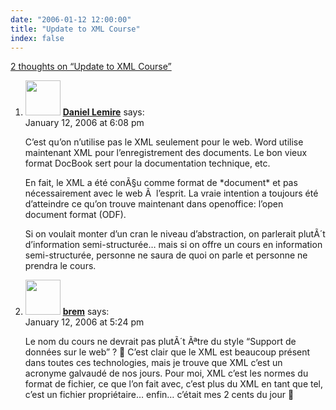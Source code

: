```yaml
---
date: "2006-01-12 12:00:00"
title: "Update to XML Course"
index: false
---
```


[2 thoughts on &ldquo;Update to XML Course&rdquo;](/lemire/blog/2006/01-12-update-to-xml-course)

<ol class="comment-list">
<li id="comment-3580" class="comment even thread-even depth-1">
<div class="comment-author vcard">
<img alt src="https://secure.gravatar.com/avatar/9c8641f1aebb6763ecf07d31107db2c6?s=56&#038;d=mm&#038;r=g" srcset="https://secure.gravatar.com/avatar/9c8641f1aebb6763ecf07d31107db2c6?s=112&#038;d=mm&#038;r=g 2x" class="avatar avatar-56 photo" height="56" width="56" decoding="async" /> <b class="fn"><a href="https://lemire.me/blog/" class="url" rel="ugc">Daniel Lemire</a></b> <span class="says">says:</span> </div>
<div class="comment-metadata"><time datetime="2006-01-12T18:08:14+00:00">January 12, 2006 at 6:08 pm</time></a> </div>
<div class="comment-content">
<p>C&rsquo;est qu&rsquo;on n&rsquo;utilise pas le XML seulement pour le web. Word utilise maintenant XML pour l&rsquo;enregistrement des documents. Le bon vieux format DocBook sert pour la documentation technique, etc.</p>
<p>En fait, le XML a été conÃ§u comme format de *document* et pas nécessairement avec le web Ã  l&rsquo;esprit. La vraie intention a toujours été d&rsquo;atteindre ce qu&rsquo;on trouve maintenant dans openoffice: l&rsquo;open document format (ODF).</p>
<p>Si on voulait monter d&rsquo;un cran le niveau d&rsquo;abstraction, on parlerait plutÃ´t d&rsquo;information semi-structurée&#8230; mais si on offre un cours en information semi-structurée, personne ne saura de quoi on parle et personne ne prendra le cours.</p>
</div>
</li>
<li id="comment-3579" class="comment odd alt thread-odd thread-alt depth-1">
<div class="comment-author vcard">
<img alt src="https://secure.gravatar.com/avatar/0090eedbf9ec8f1082552d4dce52cc8a?s=56&#038;d=mm&#038;r=g" srcset="https://secure.gravatar.com/avatar/0090eedbf9ec8f1082552d4dce52cc8a?s=112&#038;d=mm&#038;r=g 2x" class="avatar avatar-56 photo" height="56" width="56" decoding="async" /> <b class="fn"><a href="http://www.martinbreton.com" class="url" rel="ugc external nofollow">brem</a></b> <span class="says">says:</span> </div>
<div class="comment-metadata"><time datetime="2006-01-12T17:24:50+00:00">January 12, 2006 at 5:24 pm</time></a> </div>
<div class="comment-content">
<p>Le nom du cours ne devrait pas plutÃ´t Ãªtre du style &ldquo;Support de données sur le web&rdquo; ? 🙂 C&rsquo;est clair que le XML est beaucoup présent dans toutes ces technologies, mais je trouve que XML c&rsquo;est un acronyme galvaudé de nos jours. Pour moi, XML c&rsquo;est les normes du format de fichier, ce que l&rsquo;on fait avec, c&rsquo;est plus du XML en tant que tel, c&rsquo;est un fichier propriétaire&#8230; enfin&#8230; c&rsquo;était mes 2 cents du jour 🙂</p>
</div>
</li>
</ol>
